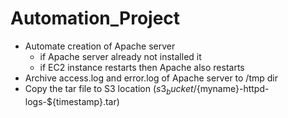 # Automation_Project
- Automate creation of Apache server
    - if Apache server already not installed it
    - if EC2 instance restarts then Apache also restarts
- Archive access.log and error.log of Apache server to /tmp dir
- Copy the tar file to S3 location (${s3_bucket}/${myname}-httpd-logs-${timestamp}.tar)


